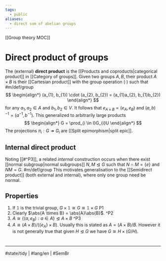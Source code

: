 ```yaml
---
tags:
  - public
aliases:
  - direct sum of abelian groups
---
```

[[Group theory MOC]]
# Direct product of groups

The (external) **direct product** is the [[Products and coproducts|categorical product]] in [[Category of groups]].
Given two groups $A, B$, their product $A \times B$ is their [[Cartesian product]] with the group operation $(\cdot)$ such that #m/def/group 
$$
\begin{align*}
(a_{1}, b_{1}) \cdot (a_{2}, b_{2}) = (a_{1}a_{2}, b_{1}b_{2})
\end{align*}
$$
for any $a_{1},a_{2} \in A$ and $b_{1},b_{2} \in V$.
It follows that $e_{A \times B} = (e_{A}, e_{B})$
and $(a, b)^{-1} = (a^{-1}, b^{-1})$.
This generalized to arbitrarily large products
$$
\begin{align*}
G = \prod_{i \in I}G_{i}U
\end{align*}
$$
The projections $\pi_{i} : G \twoheadrightarrow  G_{i}$ are [[Split epimorphism|split epic]].

## Internal direct product

Noting [[#^P3]], a related _internal_ construction occurs when there exist [[normal subgroup|normal subgroups]] $N, M \trianglelefteq G$ such that $N \cap M=\{ e \}$ and $NM = G$. #m/def/group
This motivates generalisation to the [[Semidirect product]] (both external and internal),
where only one group need be normal.

## Properties

1. If $\mathbb{1}$ is the trivial group, $G \times \mathbb{1} \cong G \cong \mathbb{1} \times G$ P1
2. Clearly $\abs{A \times B} = \abs{A}\abs{B}$. ^P2
3. $A \cong \{ (a, e_{B}) : a \in A \} \trianglelefteq A \times B$ ^P3
4. $A \cong (A \times B) / (\{ e_{A} \} \times B)$. 
  Usually this is stated as $A = (A \times B) / B$.
  However it is not generally true that given $H \trianglelefteq G$ we have $G \cong H \times (G / H)$.


#
---
#state/tidy | #lang/en | #SemBr
